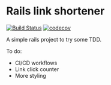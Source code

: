 # Rails link shortener

[![Build Status](https://travis-ci.org/JazzThief/short-link.svg?branch=master)](https://travis-ci.org/JazzThief/short-link) [![codecov](https://codecov.io/gh/JazzThief/short-link/branch/master/graph/badge.svg)](https://codecov.io/gh/JazzThief/short-link)

A simple rails project to try some TDD.

To do:
* CI/CD workflows
* Link click counter
* More styling

